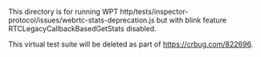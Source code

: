 This directory is for running WPT
http/tests/inspector-protocol/issues/webrtc-stats-deprecation.js but with
blink feature RTCLegacyCallbackBasedGetStats disabled.

This virtual test suite will be deleted as part of https://crbug.com/822696.
